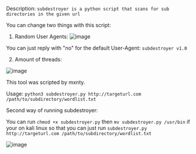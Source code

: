 Description: `subdestroyer is a python script that scans for sub directories in the given url`

You can change two things with this script:
1. Random User Agents:
![image](https://github.com/mxntysec/subdestroyer/assets/166342298/038bc080-04e4-41f1-baab-fbd8bba40886)

You can just reply with "no" for the default User-Agent: `subdestroyer v1.0`

2. Amount of threads:

![image](https://github.com/mxntysec/subdestroyer/assets/166342298/3d85c7d9-40bf-412b-9629-bdccdaccf00a)

This tool was scripted by mxnty.

Usage: `python3 subdestroyer.py http://targeturl.com /path/to/subdirectory/wordlist.txt`

Second way of running subdestroyer:

You can run `chmod +x subdestroyer.py` then `mv subdestroyer.py /usr/bin` if your on kali linux so that you can just run `subdestroyer.py http://targeturl.com /path/to/subdirectory/wordlist.txt`

![image](https://github.com/mxntysec/subdestroyer/assets/166342298/712d7062-0737-4683-88e7-7ec582c9443d)
